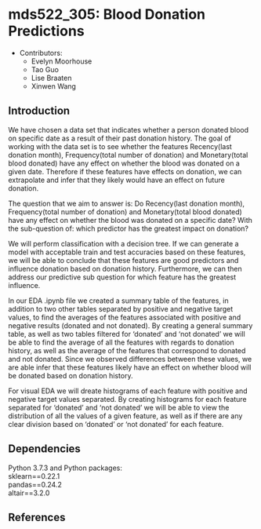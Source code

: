 # mds522_305: Blood Donation Predictions
* Contributors: 
  - Evelyn Moorhouse
  - Tao Guo
  - Lise Braaten 
  - Xinwen Wang
  
## Introduction

We have chosen a data set that indicates whether a person donated blood on specific date as a result of their past donation history. The goal of working with the data set is to see whether the features Recency(last donation month), Frequency(total number of donation) and Monetary(total blood donated) have any effect on whether the blood was donated on a given date. Therefore if these features have effects on donation, we can extrapolate and infer that they likely would have an effect on future donation.

The question that we aim to answer is: Do Recency(last donation month), Frequency(total number of donation) and Monetary(total blood donated) have any effect on whether the blood was donated on a specific date? With the sub-question of: which predictor has the greatest impact on donation?

We will perform classification with a decision tree. If we can generate a model with acceptable train and test accuracies based on these features, we will be able to conclude that these features are good predictors and influence donation based on donation history. Furthermore, we can then address our predictive sub question for which feature has the greatest influence.

In our EDA .ipynb file we created a summary table of the features, in addition to two other tables separated by positive and negative target values, to find the averages of the features associated with positive and negative results (donated and not donated). By creating a general summary table, as well as two tables filtered for ‘donated’ and ‘not donated’ we will be able to find the average of all the features with regards to donation history, as well as the average of the features that correspond to donated and not donated. Since we observed differences between these values, we are able infer that these features likely have an effect on whether blood will be donated based on donation history. 

For visual EDA we will dreate histograms of each feature with positive and negative target values separated. By creating histograms for each feature separated for ‘donated’ and ‘not donated’ we will be able to view the distribution of all the values of a given feature, as well as if there are any clear division based on ‘donated’ or ‘not donated’ for each feature. 

## Dependencies

Python 3.7.3 and Python packages: </br>
        sklearn==0.22.1 </br>
        pandas==0.24.2 </br>
        altair==3.2.0 </br>
        
## References

